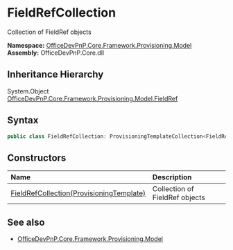 # FieldRefCollection
Collection of FieldRef objects  

**Namespace:** [OfficeDevPnP.Core.Framework.Provisioning.Model](OfficeDevPnP.Core.Framework.Provisioning.Model.md)  
**Assembly:** OfficeDevPnP.Core.dll  
## Inheritance Hierarchy
System.Object  
  [OfficeDevPnP.Core.Framework.Provisioning.Model.FieldRef](OfficeDevPnP.Core.Framework.Provisioning.Model.FieldRef.md) 
## Syntax
```C#
public class FieldRefCollection: ProvisioningTemplateCollection<FieldRef>
```
## Constructors
|**Name**|**Description**|
|:-----|:-----|
| [FieldRefCollection(ProvisioningTemplate)](OfficeDevPnP.Core.Framework.Provisioning.Model.FieldRefCollection.ctor1.md) |  Collection of FieldRef objects 
## See also
- [OfficeDevPnP.Core.Framework.Provisioning.Model](OfficeDevPnP.Core.Framework.Provisioning.Model.md)
